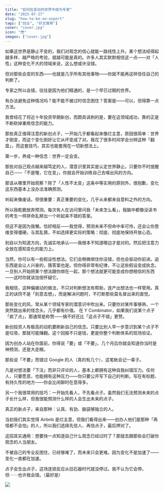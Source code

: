 ```yaml
---
title: "如何在变动的世界中成为专家"
date: "2025-07-27"
slug: "how-to-be-an-expert"
tags: ["创业", "好文推荐"]
cover: "cover.jpg"
icon: "😎"
images: ["cover.jpg"]
---
```

如果这世界是静止不变的，我们对观念的信心就能一路线性上升。某个想法经得起越多样、越严格的考验，就越可能是真的。许多人其实默默相信这一点——对「人性」这种变化不大的领域来说，这么想或许没错。



但对那些会变的东西——也就是几乎所有其他事物——你就不能再这样信任自己的判断了。



专家之所以会错，往往是因为他们精通的，是一个早已过期的世界。



有办法避免这种情况吗？能不能不被过时信念困住？答案是——可以，但得靠一点方法。



我曾经花了将近十年投资早期新创，而颇具讽刺的是，要在这领域成功，靠的正是不断砍掉重练信念的能力。



那些真正值得注意的新创点子，一开始几乎都看起来像烂主意，原因很简单：世界才刚变，而这个变化刚好让它从坏变成了对。我花了很多时间学会分辨这种「翻盘」，而这套技巧，其实也能套用在一切新想法上。



第一步，养成一种信念：世界一定会变。



那些对自己观点越来越笃定的人，潜意识里其实是认定世界静止。只要你不时提醒自己——「不是喔，它在变」，你就会开始训练自己去嗅出风的方向。



那该从哪里开始观察？除了「人性不太变」这条中等实用的原则外，很抱歉，变化这东西基本上没办法准确预测。



听起来像废话，但很重要：真正重要的变化，几乎从来都来自意料之外的方向。



所以我乾脆放弃预测。每次有人在访问里问我「未来怎么看」，我脑中都像没读书的考生一样拼命乱掰出一个听起来不错的答案。



但这不是因为我懒。恰好相反——我觉得，预测未来不但命中率可怜，还会让你思维变得僵硬。与其乱猜，不如选择更实际的策略：彻底、彻底地保持开放心态。



别自以为知道方向，先诚实地承认——我根本不知道哪边才是对的。然后把注意力全放在感知变化的能力上。



当然，你可以有一些假设性想法。它们会稍微绑住你没错，但也会驱动你前进。追东西是会让人兴奋的，猜答案也是。但你得非常有纪律，不让这些假设变成执念。
一旦别人开始把某个想法跟你绑在一起，那个想法就更可能变成你想相信的东西——这时你就该加倍怀疑它。



我相信，这种偏被动的做法，不只对判断想法有帮助，连产出想法也一样管用。真正的诀窍不是「刻意去想」，而是解决问题时，不打断那些莫名冒出来的直觉。



那些变化的风，常从某个领域专家的潜意识中吹出来。只要你对某件事够熟，一个突然跳出来的怪念头，几乎都有价值。
在 Y Combinator，如果我们说某个点子「疯了点」，那通常是称赞——搞不好还比「这点子不错」更赞。



新创投资人有极高的动机要刷新自己的信念。只要比别人早一步意识到某个点子不是垃圾，那就可能赚翻。这个回报不只是钱，更是你整个判断体系的现场验证。



因为创办人站在你面前，你得说「要」或「不要」，几个月后你就会知道你当时是神预测，还是大走眼。



那些说「不要」而错过 Google 的人（真的有几个），这笔帐会记一辈子。



凡是对想法要「下注」而非只评论的人，基本上都拥有这种自我纠错压力。任何人，只要愿意，也能拥有这种压力——你只要公开写下自己的判断。写在有标题、有持久性的地方——你会比闲聊时在意得多。



另一个我很常用的技巧：一开始先看人，不先看点子。虽然我们无法预测未来的点子长什么样，但我很能预测什么样的人会生出未来的点子。



真正的新点子，来自那种：认真、有劲、脑袋够独立的人。



当初我们其实觉得 Airbnb 是烂主意，但我们看得出来——创办人他们是那种「再怪都不会怕」的人，所以我们选择先信人、再信点子，最后押对了。



这招其实通用：想要快一点知道自己什么观念已经过时了？那就去跟那些会打破你观念的人当朋友。



不被自己的专业反困住，已经够难了，而未来只会更难。因为变化不是加速了——变化一直都在加速。



点子会生出点子，这场连锁反应从旧石器时代就没停过。我不认为它会停。
但⋯⋯也许我会错。（最好是）




![](https://prod-files-secure.s3.us-west-2.amazonaws.com/112d0858-5090-4d34-a606-b75eb8d65fd2/46476355-9cf3-4e99-9b7a-3531bc426380/1000202064.png?X-Amz-Algorithm=AWS4-HMAC-SHA256&X-Amz-Content-Sha256=UNSIGNED-PAYLOAD&X-Amz-Credential=ASIAZI2LB4663RMZDH2Y%2F20250912%2Fus-west-2%2Fs3%2Faws4_request&X-Amz-Date=20250912T061858Z&X-Amz-Expires=3600&X-Amz-Security-Token=IQoJb3JpZ2luX2VjEK7%2F%2F%2F%2F%2F%2F%2F%2F%2F%2FwEaCXVzLXdlc3QtMiJHMEUCIGWqNntGpV81b6WxEfYIIWEycpC15tP8LBwtAZ6yUVMQAiEAv%2Brr6puUj1cTCpM9QRXQI5o%2Fh1V8ahmQcoTv6QTlqjQq%2FwMIJxAAGgw2Mzc0MjMxODM4MDUiDC0GZaPxz6lBb7UBWircA87svZyN2bA89Yep0MLpyiSJtCmWf6wrpJO7EOmuzAZ6MX1XLfug09J7FjjG1wYx61CTS3W9%2BHS3mdUSArNolmyoWzwnGkyzK6u%2B5vNFQ2CDDcwWSdphp%2BD6lvQr%2BZl4j6t7iAdyeehhbhWJZq1jR3skWG2Rh%2BIlCyA%2FiWW%2B4jesk5%2BPO%2BKkBbZQ4ppCV5q9qXSqOpvQGDYvZoOo78yRbfNBM2c7E2vOa0YhAb6gqrhI4fErn87AIMuc3fzr17%2FCn1nGZkPZgRfygUv6PT1c2iOWAioqTsdZ7%2BNlFvzwc2fy01aEK61avy1LfTQaHYHldZeIjvhXqhrmIpJuF%2FvnQ93dlbJfRZ8z6narl0zt7uwqRJ62ffl%2FaodeJAqX7GWTDqmy4lISL7RDeNKMBzfbu4Fpx6ilrdkEjv3JDhb410LvaU1YMFbxcjD6FbhV8WRIcy7m63ps%2Bgk4k%2FNItdE7HxXxN4dx9Ccg%2FgR60sIwy3M9c63DtF9kAW5dymIjP7mdaiPzwDDqyJeMHYFpo8CPGt%2F%2B7lfEeg%2BxmtxnmsRBWcT6cl%2FJMsu%2B5HB2VhBLX%2Br2XRHvk7uI75j4JSVhP%2Bkg96VsRj1xuQI5IuqzHhATLBx%2FPm6pxeJztAvqWuWuMILrjsYGOqUBnH5Yh%2BryarX7KtStxhxc88esoK7xu1w%2Bis9INLYAeT47rIxvFhKQmN%2BgO%2F6dYCwXv4eG58Wld%2FwBtFuiU1G%2BApBXyx6Hlp4USz3p%2FzuKPqI4DERnw20xglyeGdkA5dGOkIuZ6zPznnSdZMFmEOek6KXx0yJB%2BrgPRf86o4hvV%2FFtZg44STwr0X0XNYfZNBYqO4nkuyX%2BYlForD3GcIyb7gAPXGob&X-Amz-Signature=527774ffe9b3023470c99c4886f2660dc49da72ddd0f0e7c0e63314773fd0c34&X-Amz-SignedHeaders=host&x-amz-checksum-mode=ENABLED&x-id=GetObject)

